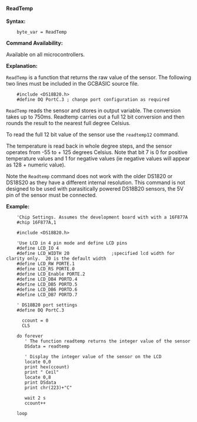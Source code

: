 <div class="section">

<div class="titlepage">

<div>

<div>

#### <span id="readtemp"></span>ReadTemp

</div>

</div>

</div>

<span class="strong">**Syntax:**</span>

``` screen
    byte_var = ReadTemp
```

<span class="strong">**Command Availability:**</span>

Available on all microcontrollers.

<span class="strong">**Explanation:**</span>

`ReadTemp` is a function that returns the raw value of the sensor. The
following two lines must be included in the GCBASIC source file.

``` screen
    #include <DS18B20.h>
    #define DQ PortC.3 ; change port configuration as required
```

`ReadTemp` reads the sensor and stores in output variable. The
conversion takes up to 750ms. Readtemp carries out a full 12 bit
conversion and then rounds the result to the nearest full degree
Celsius.

To read the full 12 bit value of the sensor use the `readtemp12`
command.

The temperature is read back in whole degree steps, and the sensor
operates from -55 to + 125 degrees Celsius. Note that bit 7 is 0 for
positive temperature values and 1 for negative values (ie negative
values will appear as 128 + numeric value).

Note the `Readtemp` command does not work with the older DS1820 or
DS18S20 as they have a different internal resolution. This command is
not designed to be used with parasitically powered DS18B20 sensors, the
5V pin of the sensor must be connected.

<span class="strong">**Example:**</span>

``` screen
    'Chip Settings. Assumes the development board with with a 16F877A
    #chip 16F877A,1

    #include <DS18B20.h>

    'Use LCD in 4 pin mode and define LCD pins
    #define LCD_IO 4
    #define LCD_WIDTH 20                ;specified lcd width for clarity only.  20 is the default width
    #define LCD_RW PORTE.1
    #define LCD_RS PORTE.0
    #define LCD_Enable PORTE.2
    #define LCD_DB4 PORTD.4
    #define LCD_DB5 PORTD.5
    #define LCD_DB6 PORTD.6
    #define LCD_DB7 PORTD.7

    ' DS18B20 port settings
    #define DQ PortC.3

      ccount = 0
      CLS

    do forever
       ' The function readtemp returns the integer value of the sensor
       DSdata = readtemp

       ' Display the integer value of the sensor on the LCD
       locate 0,0
       print hex(ccount)
       print " Ceil"
       locate 0,8
       print DSdata
       print chr(223)+"C"

       wait 2 s
       ccount++

    loop
```

</div>
